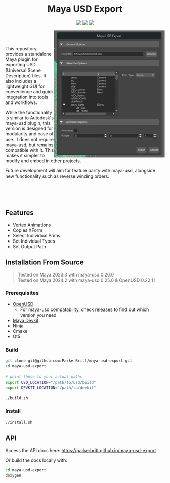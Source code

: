 <h1 align="center">Maya USD Export</h1>
<p align="center">
  <img src="https://img.shields.io/badge/Maya-37A5CC?style=for-the-badge&logo=autodeskmaya&logoColor=white">
  <img src="https://img.shields.io/badge/Qt-41CD52?style=for-the-badge&logo=Qt&logoColor=white">
  <a href="https://github.com/ParkerBritt?tab=repositories&q=&type=&language=c%2B%2B&sort="><img src="https://parkerbritt.com/badge?label=C%2B%2B&icon=cpp&color=00599C"></a>
</p>

<img align="right" height=400px src="screenshots/user_interface.png" alt="interface">
<br><br>
<p>
This repository provides a standalone Maya plugin for exporting USD (Universal Scene Description) files. It also includes a lightweight GUI for convenience and quick integration into tools and workflows.
  
While the functionality is similar to Autodesk's maya-usd plugin, this version is designed for modularity and ease of use. It does not require maya-usd, but remains compatible with it. This makes it simpler to modify and embed in other projects.

Future development will aim for feature parity with maya-usd, alongside new functionality such as reverse winding orders.
</p>
<br><br><br>



## Features
- Vertex Animations
- Copies XForm
- Select Individual Prims
- Set Individual Types
- Set Output Path

## Installation From Source
> Tested on Maya 2023.3 with maya-usd 0.20.0  
> Tested on Maya 2024.2 with maya-usd 0.25.0 & OpenUSD 0.22.11

### Prerequisites
- [OpenUSD](https://github.com/PixarAnimationStudios/OpenUSD)
    - For maya-usd compatability, check [releases](https://github.com/Autodesk/maya-usd/releases) to find out which version you need
- [Maya Devkit](https://aps.autodesk.com/developer/overview/maya)
- Ninja
- Cmake
- Qt5

### Build
```bash
git clone git@github.com:ParkerBritt/maya-usd-export.git
cd maya-usd-export

# point these to your actual paths
export USD_LOCATION="/path/to/usd/build"
export DEVKIT_LOCATION="/path/to/devkit"

./build.sh
```

### Install
```bash
./install.sh
```
## API
Access the API docs here:
https://parkerbritt.github.io/maya-usd-export

Or build the docs locally with:
```bash
cd maya-usd-export
doxygen
```
